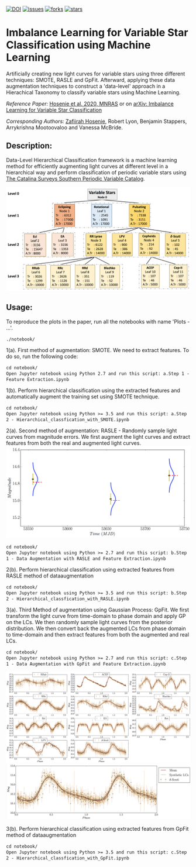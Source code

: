 [![DOI](https://zenodo.org/badge/DOI/10.5281/zenodo.4049970.svg)](https://doi.org/10.5281/zenodo.4049970)
[![issues](https://img.shields.io/github/issues/Zafiirah13/ICVaS)](https://github.com/Zafiirah13/ICVaS/issues)
[![forks](https://img.shields.io/github/forks/Zafiirah13/ICVaS)](https://github.com/Zafiirah13/ICVaS/network/members)
[![stars](https://img.shields.io/github/stars/Zafiirah13/ICVaS)](https://github.com/Zafiirah13/ICVaS/stargazers)
# Imbalance Learning for Variable Star Classification using Machine Learning

Artificially creating new light curves for variable stars using three different techniques: SMOTE, RASLE and GpFit. Afterward, applying these data augmentation techniques to construct a 'data-level' approach in a Hierachical Taxonomy to classify variable stars using Machine Learning.

*Reference Paper:* [Hosenie et al. 2020, MNRAS](https://doi.org/10.1093/mnras/staa642) or on [arXiv: Imbalance Learning for Variable Star Classification](https://arxiv.org/abs/2002.12386)

*Corresponding Authors:* 
[Zafiirah Hosenie](https://www.linkedin.com/in/zafiirah-hosenie/), Robert Lyon, Benjamin Stappers, Arrykrishna Mootoovaloo and Vanessa McBride.

## Description:

Data-Level Hierarchical Classification framework is a machine learning method for efficiently augmenting light curves at different level in a hierarchical way and perform classification of periodic variable stars using [The Catalina Surveys Southern Periodic Variable Catalog](http://nesssi.cacr.caltech.edu/DataRelease/VarcatS.html).

![alt tag](./plots/Hierarchical-Tree-2.png)

Usage:
---
To reproduce the plots in the paper, run all the notebooks with name 'Plots - ...'.

```
./notebook/
```
1(a). First method of augmentation: SMOTE. We need to extract features. To do so, run the following code:

```
cd notebook/
Open Jupyter notebook using Python 2.7 and run this script: a.Step 1 - Feature Extraction.ipynb
```
1(b). Perform hierarchical classification using the extracted features and automatically augment the training set using SMOTE technique.
```
cd notebook/
Open Jupyter notebook using Python >= 3.5 and run this script: a.Step 2 - Hierarchical_classfication_with_SMOTE.ipynb
```
2(a). Second method of augmentation: RASLE - Randomly sample light curves from magnitude errors. We first augment the light curves and extract features from both the real and augmented light curves.
![alt tag](./plots/RASLE.png)
```
cd notebook/
Open Jupyter notebook using Python >= 2.7 and run this script: b.Step 1 - Data Augmentation with RASLE and Feature Extraction.ipynb
```

2(b). Perform hierarchical classification using extracted features from RASLE method of dataaugmentation
```
cd notebook/
Open Jupyter notebook using Python >= 3.5 and run this script: b.Step 2 - Hierarchical_classfication_with_RASLE.ipynb
```

3(a). Third Method of augmentation using Gaussian Process: GpFit. We first transform the light curve from time-domain to phase domain and apply GP on the LCs. We then randomly sample light curves from the posterior distribution. We then convert back the augmented LCs from phase domain to time-domain and then extract features from both the augmented and real LCs.
```
cd notebook/
Open Jupyter notebook using Python >= 2.7 and run this script: c.Step 1 - Data Augmentation with GpFit and Feature Extraction.ipynb
```
![alt tag](./plots/GpFit1.png)
![alt tag](./plots/GpFit2.png)

3(b). Perform hierarchical classification using extracted features from GpFit method of dataaugmentation
```
cd notebook/
Open Jupyter notebook using Python >= 3.5 and run this script: c.Step 2 - Hierarchical_classfication_with_GpFit.ipynb
```


